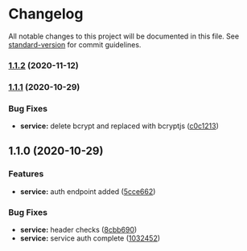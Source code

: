 # Changelog

All notable changes to this project will be documented in this file. See [standard-version](https://github.com/conventional-changelog/standard-version) for commit guidelines.

### [1.1.2](https://gitlab.coko.foundation///compare/v1.1.1...v1.1.2) (2020-11-12)

### [1.1.1](https://gitlab.coko.foundation///compare/v1.1.0...v1.1.1) (2020-10-29)


### Bug Fixes

* **service:** delete bcrypt and replaced with bcryptjs ([c0c1213](https://gitlab.coko.foundation///commit/c0c12132a7880be46bb74e0f98feef0bc3f7c03d))

## 1.1.0 (2020-10-29)


### Features

* **service:** auth endpoint added ([5cce662](https://gitlab.coko.foundation///commit/5cce662635c6682750de1b5da58488e1ab4b0d82))


### Bug Fixes

* **service:** header checks ([8cbb690](https://gitlab.coko.foundation///commit/8cbb6901103a485152f95508f63fabe9427070cf))
* **service:** service auth complete ([1032452](https://gitlab.coko.foundation///commit/1032452487cca1fc336f012d91847c863521084e))
